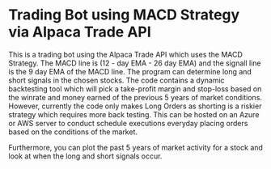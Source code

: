 # Trading Bot using MACD Strategy via Alpaca Trade API
This is a trading bot using the Alpaca Trade API which uses the MACD Strategy.
The MACD line is (12 - day EMA - 26 day EMA) and the signall line is the 9 day EMA of the MACD line.
The program can determine long and short signals in the chosen stocks. The code contains a dynamic backtesting tool which will pick a take-profit margin and stop-loss based on the winrate and money earned of the previous 5 years of market conditions. However, currently the code only makes Long Orders as shorting is a riskier strategy which requires more back testing.
This can be hosted on an Azure or AWS server to conduct schedule executions everyday placing orders based on the conditions of the market.

Furthermore, you can plot the past 5 years of market activity for a stock and look at when the long and short signals occur.
